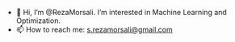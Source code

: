 - 👋 Hi, I’m @RezaMorsali. I’m interested in Machine Learning and Optimization. 
- 📫 How to reach me: s.rezamorsali@gmail.com


